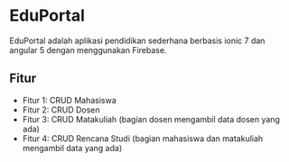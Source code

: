 # EduPortal

EduPortal adalah aplikasi pendidikan sederhana berbasis ionic 7 dan angular 5  dengan menggunakan Firebase.

## Fitur

- Fitur 1: CRUD Mahasiswa
- Fitur 2: CRUD Dosen
- Fitur 3: CRUD Matakuliah (bagian dosen mengambil data dosen yang ada)
- Fitur 4: CRUD Rencana Studi (bagian mahasiswa dan matakuliah mengambil data yang ada)
